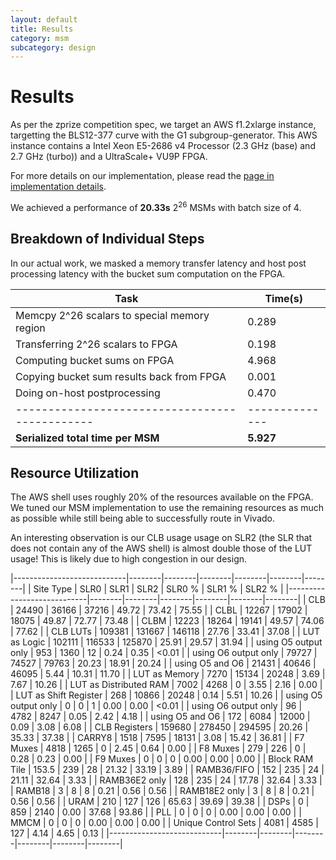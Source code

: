 ```yaml
---
layout: default
title: Results
category: msm
subcategory: design
---
```


# Results

As per the zprize competition spec, we target an AWS f1.2xlarge instance,
targetting the BLS12-377 curve with the G1 subgroup-generator. This AWS
instance contains a Intel Xeon E5-2686 v4 Processor (2.3 GHz (base) and 2.7 GHz
(turbo)) and a UltraScale+ VU9P FPGA.

For more details on our implementation, please read the
[page in implementation details](msm_implementation_details.html).

We achieved a performance of **20.33s** $2^26$ MSMs with batch size of 4.

<!-- CR fyquah: If have time, benchmark more configurations / MSM sizes -->

## Breakdown of Individual Steps

In our actual work, we masked a memory transfer latency and host post
processing latency with the bucket sum computation on the FPGA.

| Task                                         |  Time(s)     |
|----------------------------------------------|--------------|
| Memcpy 2^26 scalars to special memory region |     0.289 |
| Transferring 2^26 scalars to FPGA            |     0.198 |
| Computing bucket sums on FPGA                |     4.968 |
| Copying bucket sum results back from FPGA    |     0.001 |
| Doing on-host postprocessing                 |     0.470 |
|----------------------------------------------|--------------|
| **Serialized total time per MSM**                 |   **5.927** |

## Resource Utilization

The AWS shell uses roughly 20% of the resources available on the FPGA. We tuned
our MSM implementation to use the remaining resources as much as possible while
still being able to successfully route in Vivado.

An interesting observation is our CLB usage usage on SLR2 (the SLR that does not
contain any of the AWS shell) is almost double those of the LUT usage! This
is likely due to high congestion in our design.

|----------------------------|--------|--------|--------|--------|--------|--------|
|          Site Type         |  SLR0  |  SLR1  |  SLR2  | SLR0 % | SLR1 % | SLR2 % |
|----------------------------|--------|--------|--------|--------|--------|--------|
| CLB                        |  24490 |  36166 |  37216 |  49.72 |  73.42 |  75.55 |
|   CLBL                     |  12267 |  17902 |  18075 |  49.87 |  72.77 |  73.48 |
|   CLBM                     |  12223 |  18264 |  19141 |  49.57 |  74.06 |  77.62 |
| CLB LUTs                   | 109381 | 131667 | 146118 |  27.76 |  33.41 |  37.08 |
|   LUT as Logic             | 102111 | 116533 | 125870 |  25.91 |  29.57 |  31.94 |
|     using O5 output only   |    953 |   1360 |     12 |   0.24 |   0.35 |  <0.01 |
|     using O6 output only   |  79727 |  74527 |  79763 |  20.23 |  18.91 |  20.24 |
|     using O5 and O6        |  21431 |  40646 |  46095 |   5.44 |  10.31 |  11.70 |
|   LUT as Memory            |   7270 |  15134 |  20248 |   3.69 |   7.67 |  10.26 |
|     LUT as Distributed RAM |   7002 |   4268 |      0 |   3.55 |   2.16 |   0.00 |
|     LUT as Shift Register  |    268 |  10866 |  20248 |   0.14 |   5.51 |  10.26 |
|       using O5 output only |      0 |      0 |      1 |   0.00 |   0.00 |  <0.01 |
|       using O6 output only |     96 |   4782 |   8247 |   0.05 |   2.42 |   4.18 |
|       using O5 and O6      |    172 |   6084 |  12000 |   0.09 |   3.08 |   6.08 |
| CLB Registers              | 159680 | 278450 | 294595 |  20.26 |  35.33 |  37.38 |
| CARRY8                     |   1518 |   7595 |  18131 |   3.08 |  15.42 |  36.81 |
| F7 Muxes                   |   4818 |   1265 |      0 |   2.45 |   0.64 |   0.00 |
| F8 Muxes                   |    279 |    226 |      0 |   0.28 |   0.23 |   0.00 |
| F9 Muxes                   |      0 |      0 |      0 |   0.00 |   0.00 |   0.00 |
| Block RAM Tile             |  153.5 |    239 |     28 |  21.32 |  33.19 |   3.89 |
|   RAMB36/FIFO              |    152 |    235 |     24 |  21.11 |  32.64 |   3.33 |
|     RAMB36E2 only          |    128 |    235 |     24 |  17.78 |  32.64 |   3.33 |
|   RAMB18                   |      3 |      8 |      8 |   0.21 |   0.56 |   0.56 |
|     RAMB18E2 only          |      3 |      8 |      8 |   0.21 |   0.56 |   0.56 |
| URAM                       |    210 |    127 |    126 |  65.63 |  39.69 |  39.38 |
| DSPs                       |      0 |    859 |   2140 |   0.00 |  37.68 |  93.86 |
| PLL                        |      0 |      0 |      0 |   0.00 |   0.00 |   0.00 |
| MMCM                       |      0 |      0 |      0 |   0.00 |   0.00 |   0.00 |
| Unique Control Sets        |   4081 |   4585 |    127 |   4.14 |   4.65 |   0.13 |
|----------------------------|--------|--------|--------|--------|--------|--------|
